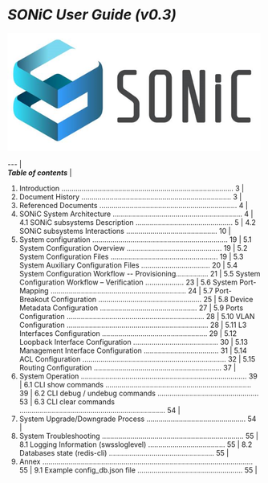 # *SONiC User Guide (v0.3)*  
![SONiC_Logo](https://github.com/deviprasad80/hello-world/blob/e7d21d2b327edc7903b015171bdcc7a12f14ded8/SONIC_logo.png "SONiC_logo") 
 
--- |  
__*Table of contents*__  												     								|
 1.    Introduction ..................................................................................... 3 |   
 2.    Document History .......................................................................... 3    |
 3.    Referenced Documents .................................................................... 4    |
 4.	SONiC System Architecture ................................................................ 4    |
   4.1   SONiC subsystems Description ................................................ 5    |
   4.2   SONiC subsystems Interactions ............................................. 10    |
 5.    System configuration ................................................................... 19  |
   5.1	System Configuration Overview ............................................... 19  |
   5.2	System Configuration Files ..................................................... 19 | 
   5.3	System Auxiliary Configuration Files .................................. 20  |
   5.4	System Configuration Workflow -- Provisioning................ 21  |
   5.5	System Configuration Workflow – Verification ................... 23 | 
   5.6	System Port-Mapping ................................................................... 24  |
   5.7	Port-Breakout Configuration ................................................... 25  |
   5.8	Device Metadata Configuration ................................................ 27  |
   5.9	Ports Configuration .................................................................... 28  |
   5.10	VLAN Configuration ...................................................................... 28  |
   5.11	L3 Interfaces Configuration .................................................... 29  |
   5.12	Loopback Interface Configuration .......................................... 30  |
   5.13	Management Interface Configuration ..................................... 31  |
   5.14	ACL Configuration ....................................................................... 32  |
   5.15	Routing Configuration ............................................................... 37  |
 6.	System Operation .................................................................................. 39  |
   6.1	CLI show commands ........................................................................ 39  |
   6.2	CLI debug / undebug commands .................................................. 53  |
   6.3	CLI clear commands ........................................................................ 54  |
 7.	System Upgrade/Downgrade Process ................................................. 54  |
 8.	System Troubleshooting ...................................................................... 55  |
   8.1	Logging Information (swssloglevel) ...................................... 55  |
   8.2	Databases state (redis-cli) .................................................... 55  |
 9.	Annex ........................................................................................................ 55  |
   9.1	Example config_db.json file .................................................... 55  |
   
